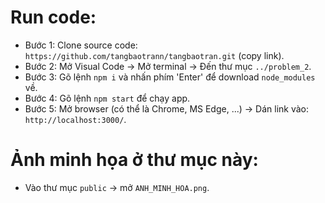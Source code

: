 # Run code:

- Bước 1: Clone source code: `https://github.com/tangbaotrann/tangbaotran.git` (copy link).
- Bước 2: Mở Visual Code -> Mở terminal -> Đến thư mục `../problem_2`.
- Bước 3: Gõ lệnh `npm i` và nhấn phím 'Enter' để download `node_modules` về.
- Bước 4: Gõ lệnh `npm start` để chạy app.
- Bước 5: Mở browser (có thể là Chrome, MS Edge, ...) -> Dán link vào: `http://localhost:3000/`.

# Ảnh minh họa ở thư mục này:

- Vào thư mục `public` -> mở `ANH_MINH_HOA.png`.
